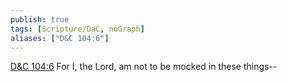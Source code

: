 ```yaml
---
publish: true
tags: [Scripture/DaC, noGraph]
aliases: ["D&C 104:6"]
---
```

[D&C 104:6](https://churchofjesuschrist.org/study/scriptures/dc-testament/dc/104?lang=eng&id=p6#p6) For I, the Lord, am not to be mocked in these things--
